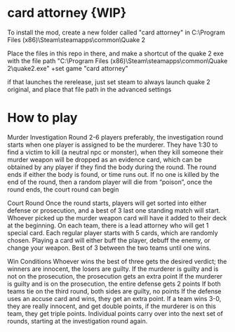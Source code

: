 # card attorney {WIP}
To install the mod, create a new folder called "card attorney" in 
C:\Program Files (x86)\Steam\steamapps\common\Quake 2

Place the files in this repo in there, and make a shortcut of the quake 2 exe with the file path 
"C:\Program Files (x86)\Steam\steamapps\common\Quake 2\quake2.exe" +set game "card attorney"

if that launches the rerelease, just set steam to always launch quake 2 original, and place that file path in the advanced settings

# How to play
Murder Investigation Round
2-6 players preferably, the investigation round starts when one player is assigned to be the murderer. They have 1:30 to find a victim to kill (a neutral npc or monster), when they kill someone their murder weapon will be dropped as an evidence card, which can be obtained by any player if they find the body during the round. The round ends if either the body is found, or time runs out. If no one is killed by the end of the round, then a random player will die from “poison”, once the round ends, the court round can begin

Court Round
Once the round starts, players will get sorted into either defense or prosecution, and a best of 3 last one standing match will start. Whoever picked up the murder weapon card will have it added to their deck at the beginning. On each team, there is a lead attorney who will get 1 special card. Each regular player starts with 5 cards, which are randomly chosen. Playing a card will either buff the player, debuff the enemy, or change your weapon. Best of 3 between the two teams until one wins.

Win Conditions
Whoever wins the best of three gets the desired verdict; the winners are innocent, the losers are guilty.
If the murderer is guilty and is not on the prosecution, the prosecution gets an extra point
If the murderer is guilty and is on the prosecution, the entire defense gets 2 points
If both teams tie on the third round, both sides are guilty, no points
If the defense uses an accuse card and wins, they get an extra point.
If a team wins 3-0, they are really innocent, and get double points, if the murderer is on this team, they get triple points.
Individual points carry over into the next set of rounds, starting at the investigation round again.
